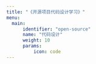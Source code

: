 ```yaml
---
title: "《开源项目代码设计学习》"
menu:
  main:
      identifier: "open-source"
      name: "代码设计"
      weight: 10
      params:
          icon: code
---
```

